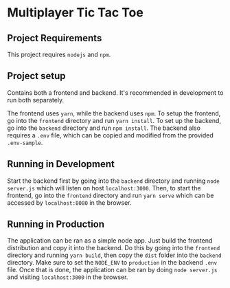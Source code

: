 # Multiplayer Tic Tac Toe

## Project Requirements
This project requires `nodejs` and `npm`. 

## Project setup
Contains both a frontend and backend. It's recommended in development to run both separately.

The frontend uses `yarn`, while the backend uses `npm`. 
To setup the frontend, go into the `frontend` directory and run `yarn install`.
To set up the backend, go into the `backend` directory and run `npm install`. The backend also requires a `.env` file,
which can be copied and modified from the provided `.env-sample`. 

## Running in Development
Start the backend first by going into the `backend` directory and running `node server.js` which will listen on host `localhost:3000`.
Then, to start the frontend, go into the `frontend` directory and run `yarn serve` which can be accessed by `localhost:8080`
in the browser. 

## Running in Production
The application can be ran as a simple node app. Just build the frontend distribution and copy it into the backend.
Do this by going into the `frontend` directory and running `yarn build`, then copy the `dist` folder into the `backend` directory. Make sure to set the `NODE_ENV` to `production` in the backend `.env` file. Once that is done, the application
can be ran by doing `node server.js` and visiting `localhost:3000` in the browser.
